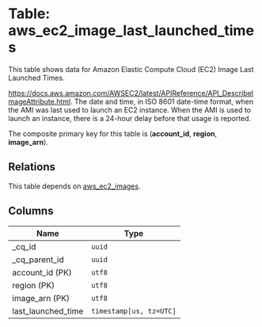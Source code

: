 # Table: aws_ec2_image_last_launched_times

This table shows data for Amazon Elastic Compute Cloud (EC2) Image Last Launched Times.

https://docs.aws.amazon.com/AWSEC2/latest/APIReference/API_DescribeImageAttribute.html. 
The date and time, in ISO 8601 date-time format, when the AMI was last used to launch an EC2 instance. When the AMI is used to launch an instance, there is a 24-hour delay before that usage is reported.

The composite primary key for this table is (**account_id**, **region**, **image_arn**).

## Relations

This table depends on [aws_ec2_images](aws_ec2_images).

## Columns

| Name          | Type          |
| ------------- | ------------- |
|_cq_id|`uuid`|
|_cq_parent_id|`uuid`|
|account_id (PK)|`utf8`|
|region (PK)|`utf8`|
|image_arn (PK)|`utf8`|
|last_launched_time|`timestamp[us, tz=UTC]`|
